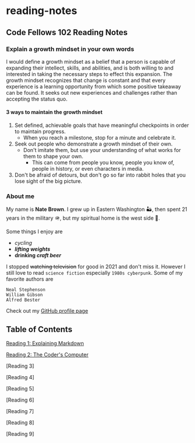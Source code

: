 # reading-notes

## Code Fellows 102 Reading Notes

### Explain a growth mindset in your own words

I would define a growth mindset as a belief that a person is capable of expanding their intellect, skills, and abilities, and is both willing to and interested in taking the necessary steps to effect this expansion. The growth mindset recognizes that change is constant and that every experience is a learning opportunity from which some positive takeaway can be found. It seeks out new experiences and challenges rather than accepting the status quo.

#### 3 ways to maintain the growth mindset

1. Set defined, achievable goals that have meaningful checkpoints in order to maintain progress.
   - When you reach a milestone, stop for a minute and celebrate it.
2. Seek out people who demonstrate a growth mindset of their own.
   - Don't imitate them, but use your understanding of what works for them to shape your own.
     - This can come from people you know, people you know of, people in history, or even characters in media.
3. Don't be afraid of detours, but don't go so far into rabbit holes that you lose sight of the big picture.

### About me

My name is **Nate Brown**. I grew up in Eastern Washington 🏜️, then spent 21 years in the military 🪖, but my spiritual home is the west side 🌲.

Some things I enjoy are

- *cycling*
- ***lifting weights***
- **drinking *craft beer***

I stopped ~~watching television~~ for good in 2021 and don't miss it. However I still love to read `science fiction` especially `1980s cyberpunk`. Some of my favorite authors are

```text
Neal Stephenson
William Gibson
Alfred Bester
```

Check out my [GitHub profile page](https://github.com/nate-brown-1)

## Table of Contents

[Reading 1: Explaining Markdown](reading-notes/explaining-markdown.md)

[Reading 2: The Coder's Computer](reading-notes/coder-computer.md)

[Reading 3]

[Reading 4]

[Reading 5]

[Reading 6]

[Reading 7]

[Reading 8]

[Reading 9]
